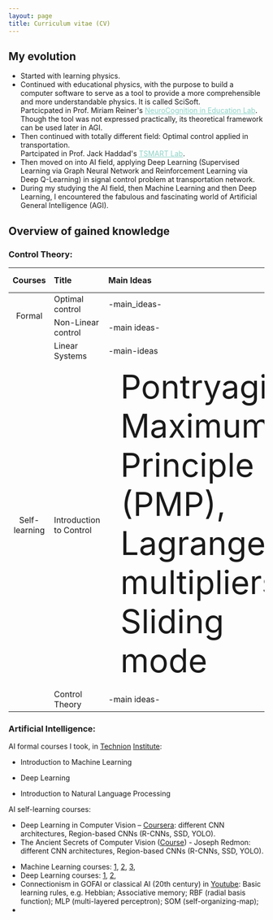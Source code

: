 ```yaml
---
layout: page
title: Curriculum vitae (CV)
---
```



## My evolution

- Started with learning physics.
- Continued with educational physics, with the purpose to build a computer software to serve as a tool to provide a more comprehensible and more understandable physics. It is called SciSoft.
<br>Partcicpated in Prof. Miriam Reiner's <a style="color:#8dd3c7" href="https://vrneurocog.wixsite.com/vrneurocog/researchers">NeuroCognition in Education Lab</a>.<br>Though the tool was not expressed practically, its theoretical framework can be used later in AGI.
- Then continued with totally different field: Optimal control applied in transportation.<br>Partcipated in Prof. Jack Haddad's <a style="color:#8dd3c7" href="https://haddad.net.technion.ac.il/lab-members/">TSMART Lab</a>.
- Then moved on into AI field, applying Deep Learning (Supervised Learning via Graph Neural Network and Reinforcement Learning via Deep Q-Learning) in signal control problem at transportation network.
- During my studying the AI field, then Machine Learning and then Deep Learning, I encountered the fabulous and fascinating world of Artificial General Intelligence (AGI).


## Overview of gained knowledge

### Control Theory:

<table>
<!-- =============================== HEADER ================================ -->
  <thead>
    <tr>
      <th style="width: 2%">Courses</th>
      <th style="width: 5%" align="left">Title</th>
      <th align="left">Main Ideas</th>
      <th align="left">Resources</th>
      <th align="left">Internal ref</th>
    </tr>
  </thead>
  <tbody>
<!-- =============================== Formal Courses ================================ -->
    <tr>
      <td rowspan="2" align="center" class="vertical-th">Formal</td>
      <td rowspan="1">Optimal control</td>
      <td rowspan="1">-main_ideas-</td>
      <td rowspan="1">-res-</td>
      <td rowspan="1">-ref-</td>
    </tr>
    <tr>
      <td rowspan="1">Non-Linear control</td>
      <td rowspan="1">-main ideas-</td>
      <td rowspan="1">-res-</td>
      <td rowspan="1">-ref-</td>
    </tr>
<!-- =============================== Self-learning Courses ================================ -->
    <tr>
      <td rowspan="3" align="center" class="vertical-th">Self-learning</td>
      <td rowspan="1">Linear Systems</td>
      <td rowspan="1">-main-ideas</td>
      <td rowspan="1">-res-</td>
      <td rowspan="1">-ref-</td>
    </tr>
    <tr>
      <td rowspan="1">Introduction to Control</td>
      <td rowspan="1" style="font-size:4em">Pontryagin Maximum Principle (PMP),<br />Lagrange multipliers,<br />Sliding mode</td>
      <td rowspan="1">-res-</td>
      <td rowspan="1">-ref-</td>
    </tr>
    <tr>
      <td rowspan="1">Control Theory</td>
      <td rowspan="1">-main ideas-</td>
      <td rowspan="1">-res-</td>
      <td rowspan="1">-ref-</td>
    </tr>
  </tbody>
</table>



### Artificial Intelligence:

AI formal courses I took, in [Technion](https://www.jpost.com/business-and-innovation/all-news/article-717204) [Institute](https://www.calcalist.co.il/calcalistech/article/bkkte6gbo?fbclid=IwAR20MX1Z7Bkiz5yueRLk2s0RiWB5944RNntQTAKW0lJroIRzTEyldoFe6Ro):

- Introduction to Machine Learning

- Deep Learning

- Introduction to Natural Language Processing

AI self-learning courses:

<!--CNN_images.docx:                ALSO ADD RESOURCES, MAIN IDEAS LEARNED, AND WHERE STORED AS A TABLE-->

- Deep Learning in Computer Vision – [Coursera](https://www.coursera.org/learn/deep-learning-in-computer-vision/home/week/1): different CNN architectures, Region-based CNNs (R-CNNs, SSD, YOLO).
- The Ancient Secrets of Computer Vision ([Course](https://www.youtube.com/watch?v=8jXIAWg_yHU&list=PLjMXczUzEYcHvw5YYSU92WrY8IwhTuq7p)) - Joseph Redmon: different CNN architectures, Region-based CNNs (R-CNNs, SSD, YOLO).
<!--AICourses.docx:-->
- Machine Learning courses: [1](https://www.coursera.org/learn/machine-learning-duke), [2](https://www.coursera.org/learn/linear-algebra-machine-learning/home/welcome), [3](https://www.youtube.com/watch?v=MEG35RDD7RA), 
- Deep Learning courses: [1](https://www.coursera.org/learn/neural-networks-deep-learning/home/welcome), [2](https://www.youtube.com/watch?v=b99UVkWzYTQ&list=PLjJh1vlSEYgvGod9wWiydumYl8hOXixNu&index=1), 
- Connectionism in GOFAI or classical AI (20th century) in [Youtube](https://www.youtube.com/watch?v=xbYgKoG4x2g&list=PL53BE265CE4A6C056): Basic learning rules, e.g. Hebbian; Associative memory; RBF (radial basis function); MLP (multi-layered perceptron); SOM (self-organizing-map);
- 

